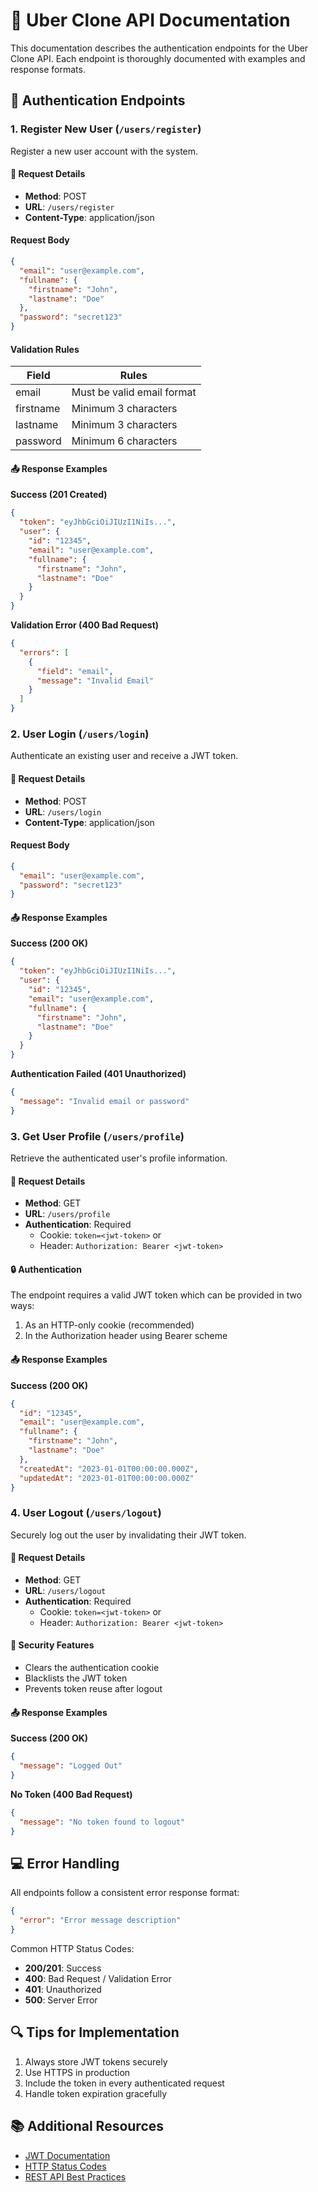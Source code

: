 # 🚗 Uber Clone API Documentation

This documentation describes the authentication endpoints for the Uber Clone API. Each endpoint is thoroughly documented with examples and response formats.

## 🔐 Authentication Endpoints

### 1. Register New User (`/users/register`)

Register a new user account with the system.

#### 📝 Request Details
- **Method**: POST
- **URL**: `/users/register`
- **Content-Type**: application/json

#### Request Body
```json
{
  "email": "user@example.com",
  "fullname": {
    "firstname": "John",
    "lastname": "Doe"
  },
  "password": "secret123"
}
```

#### Validation Rules
| Field | Rules |
|-------|--------|
| email | Must be valid email format |
| firstname | Minimum 3 characters |
| lastname | Minimum 3 characters |
| password | Minimum 6 characters |

#### 📤 Response Examples

**Success (201 Created)**
```json
{
  "token": "eyJhbGciOiJIUzI1NiIs...",
  "user": {
    "id": "12345",
    "email": "user@example.com",
    "fullname": {
      "firstname": "John",
      "lastname": "Doe"
    }
  }
}
```

**Validation Error (400 Bad Request)**
```json
{
  "errors": [
    {
      "field": "email",
      "message": "Invalid Email"
    }
  ]
}
```

### 2. User Login (`/users/login`)

Authenticate an existing user and receive a JWT token.

#### 📝 Request Details
- **Method**: POST
- **URL**: `/users/login`
- **Content-Type**: application/json

#### Request Body
```json
{
  "email": "user@example.com",
  "password": "secret123"
}
```

#### 📤 Response Examples

**Success (200 OK)**
```json
{
  "token": "eyJhbGciOiJIUzI1NiIs...",
  "user": {
    "id": "12345",
    "email": "user@example.com",
    "fullname": {
      "firstname": "John",
      "lastname": "Doe"
    }
  }
}
```

**Authentication Failed (401 Unauthorized)**
```json
{
  "message": "Invalid email or password"
}
```

### 3. Get User Profile (`/users/profile`)

Retrieve the authenticated user's profile information.

#### 📝 Request Details
- **Method**: GET
- **URL**: `/users/profile`
- **Authentication**: Required
  - Cookie: `token=<jwt-token>` or
  - Header: `Authorization: Bearer <jwt-token>`

#### 🔒 Authentication
The endpoint requires a valid JWT token which can be provided in two ways:
1. As an HTTP-only cookie (recommended)
2. In the Authorization header using Bearer scheme

#### 📤 Response Examples

**Success (200 OK)**
```json
{
  "id": "12345",
  "email": "user@example.com",
  "fullname": {
    "firstname": "John",
    "lastname": "Doe"
  },
  "createdAt": "2023-01-01T00:00:00.000Z",
  "updatedAt": "2023-01-01T00:00:00.000Z"
}
```

### 4. User Logout (`/users/logout`)

Securely log out the user by invalidating their JWT token.

#### 📝 Request Details
- **Method**: GET
- **URL**: `/users/logout`
- **Authentication**: Required
  - Cookie: `token=<jwt-token>` or
  - Header: `Authorization: Bearer <jwt-token>`

#### 🔐 Security Features
- Clears the authentication cookie
- Blacklists the JWT token
- Prevents token reuse after logout

#### 📤 Response Examples

**Success (200 OK)**
```json
{
  "message": "Logged Out"
}
```

**No Token (400 Bad Request)**
```json
{
  "message": "No token found to logout"
}
```

## 💻 Error Handling

All endpoints follow a consistent error response format:

```json
{
  "error": "Error message description"
}
```

Common HTTP Status Codes:
- **200/201**: Success
- **400**: Bad Request / Validation Error
- **401**: Unauthorized
- **500**: Server Error

## 🔍 Tips for Implementation

1. Always store JWT tokens securely
2. Use HTTPS in production
3. Include the token in every authenticated request
4. Handle token expiration gracefully

## 📚 Additional Resources

- [JWT Documentation](https://jwt.io/)
- [HTTP Status Codes](https://developer.mozilla.org/en-US/docs/Web/HTTP/Status)
- [REST API Best Practices](https://restfulapi.net/)
